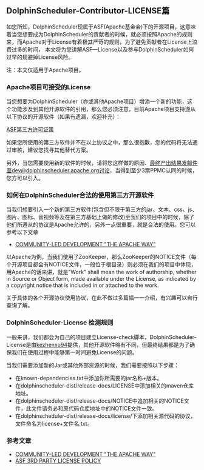## DolphinScheduler-Contributor-LICENSE篇

如您所知，DolphinScheduler现属于ASF(Apache基金会)下的开源项目，这意味着当您想要成为DolphinScheduler的贡献者的时候，就必须按照Apache的规则来，而Apache对于License有着极其严苛的规则，为了避免贡献者在License上浪费过多的时间，
本文将为您讲解ASF—License以及参与DolphinScheduler如何过早的规避掉License风险。

注：本文仅适用于Apache项目。

### Apache项目可接受的License

当您想要为DolphinScheduler（亦或其他Apache项目）增添一个新的功能，这个功能涉及到其他开源软件的引用，那么您必须注意，目前Apache项目支持遵从以下协议的开源软件（如果有遗漏，欢迎补充）：

[ASF第三方许可证策](https://apache.org/legal/resolved.html)

如果您所使用的第三方软件并不在以上协议之中，那么很抱歉，您的代码将无法通过审核，建议您找寻其他替代方案。

另外，当您需要使用新的软件的时候，请将您这样做的原因、最终产出结果发邮件至dev@dolphinscheduler.apache.org讨论，当得到至少3票PPMC认同的时候，您方可以引入。

### 如何在DolphinScheduler合法的使用第三方开源软件

当我们想要引入一个新的第三方软件(包含但不限于第三方的jar、文本、css、js、图片、图标、音视频等及在第三方基础上做的修改)至我们的项目中的时候，除了他们所遵从的协议是Apache允许的，另外一点很重要，就是合法的使用。您可以参考以下文章

* [COMMUNITY-LED DEVELOPMENT "THE APACHE WAY"](https://apache.org/dev/licensing-howto.html)


以Apache为例，当我们使用了ZooKeeper，那么ZooKeeper的NOTICE文件（每个开源项目都会有NOTICE文件，一般位于根目录）则必须在我们的项目中体现，用Apache的话来讲，就是"Work" shall mean the work of authorship, whether in Source or Object form, made available under the License, as indicated by a
copyright notice that is included in or attached to the work.

关于具体的各个开源协议使用协议，在此不做过多篇幅一一介绍，有兴趣可以自行查询了解。

### DolphinScheduler-License 检测规则

一般来讲，我们都会为自己的项目建立License-check脚本，DolphinScheduler-License是由[kezhenxu94](https://github.com/kezhenxu94)提供，其他开源软件略有不同，但最终结果都是为了确保我们在使用过程中能够第一时间避免License的问题。

当我们需要添加新的Jar或其他外部资源的时候，我们需要按照以下步骤：

* 在known-dependencies.txt中添加你所需要的jar名称+版本。
* 在dolphinscheduler-dist/release-docs/LICENSE中添加相关的maven仓库地址。
* 在dolphinscheduler-dist/release-docs/NOTICE中追加相关的NOTICE文件，此文件请务必和原代码仓库地址中的NOTICE文件一致。
* 在dolphinscheduler-dist/release-docs/license/下添加相关源代码的协议，文件命名为license+文件名.txt。

### 参考文章

* [COMMUNITY-LED DEVELOPMENT "THE APACHE WAY"](https://apache.org/dev/licensing-howto.html)
* [ASF 3RD PARTY LICENSE POLICY](https://apache.org/legal/resolved.html)

